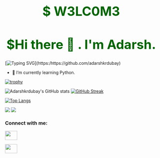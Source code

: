 ### 
 <h1 align="center" style="color: darkgreen ; font-size:300%; " > $ W3LC0M3</h1>
  <h1 align="center" style="color: darkgreen ; font-size:300%; " > $Hi there 👋 . I'm Adarsh.</h1>

<!---[![](https://avatars.githubusercontent.com/u/81159937?v=4)](https://github.com/adarshkrduba)

--->

[![Typing SVG](https://readme-typing-svg.herokuapp.com?color=%2300F760&multiline=true&lines=Hello+World+👋.)](https:/https://github.com/adarshkrdubay)






<!--
**adarshkrdubay/adarshkrdubay** is a ✨ _special_ ✨ repository because its `README.md` (this file) appears on your GitHub profile.

Here are some ideas to get you started:-->

<!---- 🔭 I’m currently working on ...-->
- 🌱 I’m currently learning Python.
<!---- 👯 I’m looking to collaborate on Python project-->
<!---- 🤔 I’m looking for help with ...-->
<!---- 💬 Ask me about ...-->
<!---- 📫 How to reach me: ...-->
<!---- 😄 Pronouns: ...-->
<!---- ⚡ Fun fact: ...-->

[![trophy](https://github-profile-trophy.vercel.app/?username=adarshkrdubay&theme=onedark)]()

![Adarshkrdubay's GitHub stats](https://github-readme-stats.vercel.app/api?username=adarshkrdubay&show_icons=true&theme=radical) [![GitHub Streak](http://github-readme-streak-stats.herokuapp.com?user=adarshkrdubay&theme=dark&date_format=M%20j%5B%2C%20Y%5D)](https://github.com/adarshkrdubay)


[![Top Langs](https://github-readme-stats.vercel.app/api/top-langs/?username=adarshkrdubay&layout=compact)](https://github.com/adarshkrdubay)



![](https://komarev.com/ghpvc/?username=adarshkrdubay&color=green)
[![](https://img.shields.io/website-up-down-green-red/http/shields.io.svg)](http://adarshkrdubay.github.io)




<h3 align="left">Connect with me:</h3>
<p align="left">
<a href="https://twitter.com/adarshkrdubay" target="blank"><img align="center" src="https://cdn.jsdelivr.net/npm/simple-icons@3.0.1/icons/twitter.svg" alt="" height="30" width="40" /></a>

<a href="https://instagram.com/adarshkrdubay" target="blank"><img align="center" src="https://cdn.jsdelivr.net/npm/simple-icons@3.0.1/icons/instagram.svg" alt="" height="30" width="40" /></a>

</p>
